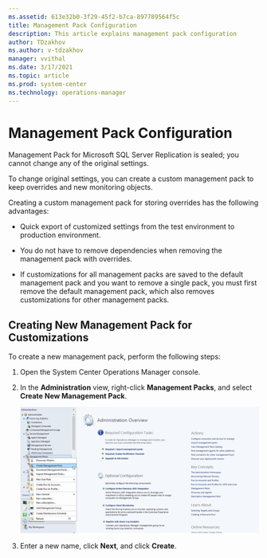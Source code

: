 ```yaml
---
ms.assetid: 613e32b0-3f29-45f2-b7ca-897789564f5c
title: Management Pack Configuration
description: This article explains management pack configuration
author: TDzakhov
ms.author: v-tdzakhov
manager: vvithal
ms.date: 3/17/2021
ms.topic: article
ms.prod: system-center
ms.technology: operations-manager
---
```


# Management Pack Configuration

Management Pack for Microsoft SQL Server Replication is sealed; you cannot change any of the original settings.

To change original settings, you can create a custom management pack to keep overrides and new monitoring objects.

Creating a custom management pack for storing overrides has the following advantages:
  
- Quick export of customized settings from the test environment to production environment.
  
- You do not have to remove dependencies when removing the management pack with overrides.

- If customizations for all management packs are saved to the default management pack and you want to remove a single pack, you must first remove the default management pack, which also removes customizations for other management packs.

## Creating New Management Pack for Customizations

To create a new management pack, perform the following steps:

1. Open the System Center Operations Manager console.

2. In the **Administration** view, right-click **Management Packs**, and select **Create New Management Pack**.

    ![Creating New Management Pack for Customizations](./media/ssrmp/creating-new-management-pack.png)

3. Enter a new name, click **Next**, and click **Create**.